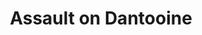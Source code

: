 ---
mission_id: dantooin
editorsChoice:
title: "Assault on Dantooine"
authors: 
    - "Alex Conrad"
date:
filename: "dantooin.zip"
description: "Alliance Intelligence agents have found evidence of Imperial activity on the Dantooine, a remote planet far from the centers of civilization.  This outpost was previously thought deserted by the Imperials after Palpatine died.  Deeper intelligence surveillance scans reveal that the master bounty hunter himself, Boba Fett is personally overseeing this operation for Warlord Zinj.  You will be inserted on the world on an unmarked Correllian stock freighter YT-1300, posing as a cargo deliverer.  Your mission, should you decide to accept it, is to find out what is going on down there and destroy the outpost by planting a sequencer charge that will detonate after you have left the planet."
cover:
levelReplaced:	SECBASE
difficulty: no
bm:	yes
fme: yes
wax: yes
three_do: yes
voc: yes
gmd: no
vue: no
lfd: no
base: "New level from scratch" 
editors: "Dark Forge 0.993 - 1.0.1, INFEdit 0.11"

---